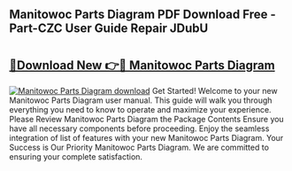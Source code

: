 ## Manitowoc Parts Diagram PDF Download Free - Part-CZC User Guide Repair JDubU

# <h2><a href="http://dfpf4py.blite.top/?on=Manitowoc+Parts+Diagram">🔗Download New 👉🔴 Manitowoc Parts Diagram</a></h2>

[![Manitowoc Parts Diagram download](https://i.imgur.com/lujVjoI.png)](http://dfpf4py.blite.top/?on=Manitowoc+Parts+Diagram)
Get Started! Welcome to your new Manitowoc Parts Diagram user manual. This guide will walk you through everything you need to know to operate and maximize your experience. Please Review Manitowoc Parts Diagram the Package Contents Ensure you have all necessary components before proceeding. Enjoy the seamless integration of list of features with your new Manitowoc Parts Diagram. Your Success is Our Priority Manitowoc Parts Diagram. We are committed to ensuring your complete satisfaction.

